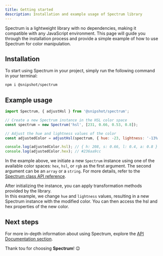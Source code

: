 ```yaml
---
title: Getting started
description: Installation and example usage of Spectrum library
---
```


Spectrum is a lightweight library with no dependencies, making it compatible with any JavaScript environment.
This page will guide you through the installation process and provide a simple example of how to use Spectrum for color manipulation.

## Installation

To start using Spectrum in your project, simply run the following command in your terminal:

```bash
npm i @snipshot/spectrum
```

## Example usage

```js
import Spectrum, { adjustHsl } from '@snipshot/spectrum';

// Create a new Spectrum instance in the HSL color space
const spectrum = new Spectrum('hsl', [231, 0.66, 0.53, 0.8]);

// Adjust the hue and lightness values of the color
const adjustedColor = adjustHsl(spectrum, { hue: -23, lightness: '-13%' });

console.log(adjustedColor.hsl); // { h: 208, s: 0.66, l: 0.4, a: 0.8 }
console.log(adjustedColor.hex); // #236aa9cc
```

In the example above, we initiate a new `Spectrum` instance using one of the available color spaces: `hex`, `hsl`, or `rgb` as the first argument. The second argument can be an `array` or a `string`. For more details, refer to the [Spectrum class API reference](/docs/spectrum-class).

After initializing the instance, you can apply transformation methods provided by the library.  
In this example, we change `hue` and `lightness` values, resulting in a new Spectrum instance with the modified color. You can then access the hsl and hex properties of the new color.

## Next steps

For more in-depth information about using Spectrum, explore the [API Documentation section](/docs/spectrum-class).

Thank tou for choosing **Spectrum**! 😉
